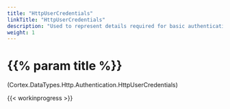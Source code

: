 ```yaml
---
title: "HttpUserCredentials"
linkTitle: "HttpUserCredentials"
description: "Used to represent details required for basic authentication when working with HTTP."
weight: 1
---
```


# {{% param title %}}

<p class="namespace">(Cortex.DataTypes.Http.Authentication.HttpUserCredentials)</p>

{{< workinprogress >}}
